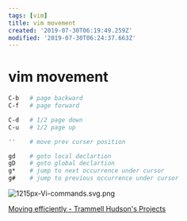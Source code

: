 ```yaml
---
tags: [vim]
title: vim movement
created: '2019-07-30T06:19:49.259Z'
modified: '2019-07-30T06:24:37.663Z'
---
```


# vim movement


```sh
C-b   # page backward
C-f   # page forward

C-d   # 1/2 page down
C-u   # 1/2 page up

''    # move prev curser position

gd    # goto local declartion
gD    # goto global declartion
g*    # jump to next occurrence under cursor
g#    # jump to previous occurrence under cursor
```

![1215px-Vi-commands.svg.png](https://trmm.net/images/thumb/e/e0/Vi-commands.svg/1215px-Vi-commands.svg.png)

[Moving efficiently - Trammell Hudson's Projects](https://trmm.net/Moving_efficiently)
